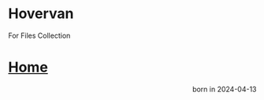# Hovervan
For Files Collection
<head>
	<meta charset="utf-8"/>
	<link rel="stylesheet" type="text/css" href="styleone.css">
</head>
<h1><a href="Home.html">Home</a></h1>
<p style="text-align: right;">born in 2024-04-13</p>
